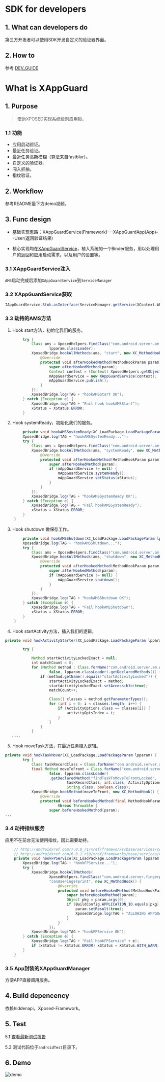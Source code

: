 # SDK for developers

## 1. What can developers do
第三方开发者可以使用SDK开发自定义的验证器界面。

## 2. How to
参考 [DEV_GUIDE](https://github.com/Tornaco/XAppGuardSDK)

# What is XAppGuard

## 1. Purpose
> 借助XPOSED实现系统级别应用锁。

### 1.1 功能
* 应用启动验证。
* 最近任务验证。
* 最近任务高斯模糊（算法来自fastblur）。
* 自定义的验证器。
* 闯入抓拍。
* 指纹验证。

## 2. Workflow
参考README最下方demo视频。

## 3. Func design
- 基础实现思路：XAppGuardService(Framework)---XAppGuardApp(App)--User(返回验证结果)

- 核心实现均在[XAppGuardService](https://github.com/Tornaco/XAppGuard/blob/master/app/src/main/java/github/tornaco/xposedmoduletest/x/XAppGuardServiceImpl.java)，植入系统的一个Binder服务，用以处理用户的返回和应用启动需求，以及用户的设置等。

### 3.1 XAppGuardService注入
```AMS```启动完成后添加```XAppGuardService```到```ServiceManager```

### 3.2 XAppGuardService获取
```java
IAppGuardService.Stub.asInterface(ServiceManager.getService(XContext.APP_GUARD_SERVICE));
```

### 3.3 劫持的AMS方法
1. Hook start方法，初始化我们的服务。
```java
        try {
            Class ams = XposedHelpers.findClass("com.android.server.am.ActivityManagerService",
                    lpparam.classLoader);
            XposedBridge.hookAllMethods(ams, "start", new XC_MethodHook() {
                @Override
                protected void afterHookedMethod(MethodHookParam param) throws Throwable {
                    super.afterHookedMethod(param);
                    Context context = (Context) XposedHelpers.getObjectField(param.thisObject, "mContext");
                    mAppGuardService = new XAppGuardService(context);
                    mAppGuardService.publish();
                }
            });
            XposedBridge.log(TAG + "hookAMSStart OK");
        } catch (Exception e) {
            XposedBridge.log(TAG + "Fail hook hookAMSStart");
            xStatus = XStatus.ERROR;
        }
```

2. Hook systemReady，初始化我们的服务。

```java
        private void hookAMSSystemReady(XC_LoadPackage.LoadPackageParam lpparam) {
        XposedBridge.log(TAG + "hookAMSSystemReady...");
        try {
            Class ams = XposedHelpers.findClass("com.android.server.am.ActivityManagerService", lpparam.classLoader);
            XposedBridge.hookAllMethods(ams, "systemReady", new XC_MethodHook() {
                @Override
                protected void afterHookedMethod(MethodHookParam param) throws Throwable {
                    super.afterHookedMethod(param);
                    if (mAppGuardService != null) {
                        mAppGuardService.systemReady();
                        mAppGuardService.setStatus(xStatus);
                    }
                }
            });
            XposedBridge.log(TAG + "hookAMSSystemReady OK");
        } catch (Exception e) {
            XposedBridge.log(TAG + "Fail hookAMSSystemReady");
            xStatus = XStatus.ERROR;
        }
    }
```

3. Hook shutdown 做保存工作。
```java
        private void hookAMSShutdown(XC_LoadPackage.LoadPackageParam lpparam) {
        XposedBridge.log(TAG + "hookAMSShutdown...");
        try {
            Class ams = XposedHelpers.findClass("com.android.server.am.ActivityManagerService", lpparam.classLoader);
            XposedBridge.hookAllMethods(ams, "shutdown", new XC_MethodHook() {
                @Override
                protected void afterHookedMethod(MethodHookParam param) throws Throwable {
                    super.afterHookedMethod(param);
                    if (mAppGuardService != null) {
                        mAppGuardService.shutdown();
                    }
                }
            });
            XposedBridge.log(TAG + "hookAMSShutdown OK");
        } catch (Exception e) {
            XposedBridge.log(TAG + "Fail hookAMSShutdown");
            xStatus = XStatus.ERROR;
        }
    }
```

4. Hook startActivity方法，插入我们的逻辑。
```java
private void hookActivityStarter(XC_LoadPackage.LoadPackageParam lpparam) {

        try {

            Method startActivityLockedExact = null;
            int matchCount = 0;
            for (Method method : Class.forName("com.android.server.am.ActivityStarter",
                    false, lpparam.classLoader).getDeclaredMethods()) {
                if (method.getName().equals("startActivityLocked")) {
                    startActivityLockedExact = method;
                    startActivityLockedExact.setAccessible(true);
                    matchCount++;

                    Class[] classes = method.getParameterTypes();
                    for (int i = 0; i < classes.length; i++) {
                        if (ActivityOptions.class == classes[i]) {
                            activityOptsIndex = i;
                        }
                    }
                }
            }
   ....
```

5. Hook moveTask方法，在最近任务植入逻辑。
```java
private void hookTaskMover(XC_LoadPackage.LoadPackageParam lpparam) {
        try {
            Class taskRecordClass = Class.forName("com.android.server.am.TaskRecord", false, lpparam.classLoader);
            final Method moveToFront = Class.forName("com.android.server.am.ActivityStackSupervisor",
                    false, lpparam.classLoader)
                    .getDeclaredMethod("findTaskToMoveToFrontLocked",
                            taskRecordClass, int.class, ActivityOptions.class,
                            String.class, boolean.class);
            XposedBridge.hookMethod(moveToFront, new XC_MethodHook() {
                @Override
                protected void beforeHookedMethod(final MethodHookParam param)
                        throws Throwable {
                    super.beforeHookedMethod(param);
...
```

### 3.4 劫持指纹服务
应用不在前台无法使用指纹，因此需要劫持。
```java
    // http://androidxref.com/7.0.0_r1/xref/frameworks/base/services/core/java/com/android/server/fingerprint/FingerprintService.java
    // http://androidxref.com/6.0.1_r10/xref/frameworks/base/services/core/java/com/android/server/fingerprint/FingerprintService.java
    private void hookFPService(XC_LoadPackage.LoadPackageParam lpparam) {
        XposedBridge.log(TAG + "hookFPService...");
        try {
            XposedBridge.hookAllMethods(
                    XposedHelpers.findClass("com.android.server.fingerprint.FingerprintService", lpparam.classLoader),
                    "canUseFingerprint", new XC_MethodHook() {
                        @Override
                        protected void beforeHookedMethod(MethodHookParam param) throws Throwable {
                            super.beforeHookedMethod(param);
                            Object pkg = param.args[0];
                            if (BuildConfig.APPLICATION_ID.equals(pkg)) {
                                param.setResult(true);
                                XposedBridge.log(TAG + "ALLOWING APPGUARD TO USE FP ANYWAY");
                            }
                        }
                    });
            XposedBridge.log(TAG + "hookFPService OK");
        } catch (Exception e) {
            XposedBridge.log(TAG + "Fail hookFPService" + e);
            if (xStatus != XStatus.ERROR) xStatus = XStatus.WITH_WARN;
        }
    }
```

### 3.5 App封装的XAppGuardManager
方便APP直接调用服务。


## 4. Build depencency
依赖hiddenapi，Xposed-Framework。

## 5. Test
5.1 [查看最新测试报告](TestResults-XAppGuardManagerTest.html)

5.2 测试代码位于```androidTest```目录下。


## 6. Demo

![demo](art/videos/workflow.gif)

